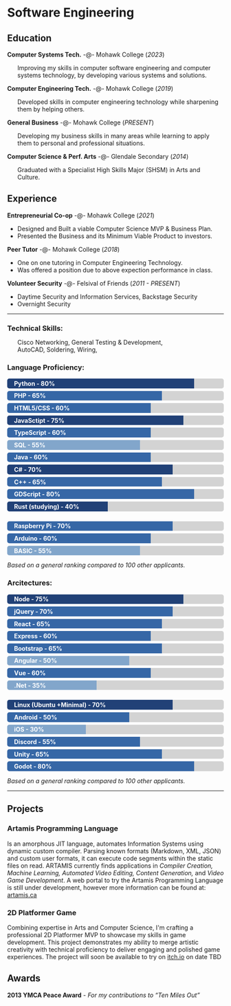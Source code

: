 <style>
  header { text-wrap: nowrap }
  
  .bar { text-wrap: nowrap; margin-bottom: 6px; background-color: lightgray; border-radius: 5px }
  .bar div { padding: 0.2em 16px; background-color: #3667A6; color: white; font-weight: bold; border-radius: 5px 0px 0px 5px }
  .bar .highlight { background-color: #214177 }
  .bar .lowlight { background-color: #82A6CB }
  
  li:only-child { list-style: none }
  *:has(+ul) { margin-bottom: 0px }
</style>

# Software Engineering

## Education
**Computer Systems Tech.** -@- Mohawk College (_2023_)
- Improving my skills in computer software engineering and computer systems technology, by developing various systems and solutions.

**Computer Engineering Tech.** -@- Mohawk College (_2019_)
- Developed skills in computer engineering technology while sharpening them by helping others.

**General Business** -@- Mohawk College (_PRESENT_)
- Developing my business skills in many areas while learning to apply them to personal and professional situations.

**Computer Science & Perf. Arts** -@- Glendale Secondary (_2014_)
- Graduated with a Specialist High Skills Major (SHSM) in Arts and Culture.

## Experience
**Entrepreneurial Co-op** -@- Mohawk College (_2021_)
- Designed and Built a viable Computer Science MVP & Business Plan.
- Presented the Business and its Minimum Viable Product to investors.

**Peer Tutor** -@- Mohawk College (_2018_)
- One on one tutoring in Computer Engineering Technology.
- Was offered a position due to above expection performance in class.

**Volunteer Security** -@- Felsival of Friends (_2011 - PRESENT_)
- Daytime Security and Information Services, Backstage Security
- Overnight Security

<hr>

### Technical Skills:
- Cisco Networking, General Testing & Development, <br>AutoCAD, Soldering, Wiring, 

### Language Proficiency:
<div class="bar"><div class="highlight" style="width:80%">Python - 80%</div></div>
<div class="bar"><div class="" style="width:65%">PHP - 65%</div></div>
<div class="bar"><div class="" style="width:60%">HTML5/CSS - 60%</div></div>
<div class="bar"><div class="highlight" style="width:75%">JavaSctipt - 75%</div></div>
<div class="bar"><div class="" style="width:60%">TypeScript - 60%</div></div>
<div class="bar"><div class="lowlight" style="width:55%">SQL - 55%</div></div>
<div class="bar"><div class="" style="width:60%">Java - 60%</div></div>
<div class="bar"><div class="highlight" style="width:70%">C# - 70%</div></div>
<div class="bar"><div class="" style="width:65%">C++ - 65%</div></div>
<div class="bar"><div class="" style="width:80%">GDScript - 80%</div></div>
<div class="bar"><div class="highlight" style="width:40%">Rust (studying) - 40%</div></div>
<br>
<div class="bar"><div class="" style="width:70%">Raspberry Pi - 70%</div></div>
<div class="bar"><div class="" style="width:60%">Arduino - 60%</div></div>
<div class="bar"><div class="lowlight" style="width:55%">BASIC - 55%</div></div>

_Based on a general ranking compared to 100 other applicants._
<br>

### Arcitectures:
<div class="bar"><div class="highlight" style="width:75%">Node - 75%</div></div>
<div class="bar"><div class="" style="width:70%">jQuery - 70%</div></div>
<div class="bar"><div class="" style="width:65%">React - 65%</div></div>
<div class="bar"><div class="" style="width:60%">Express - 60%</div></div>
<div class="bar"><div class="" style="width:65%">Bootstrap - 65%</div></div>
<div class="bar"><div class="lowlight" style="width:50%">Angular - 50%</div></div>
<div class="bar"><div class="" style="width:60%">Vue - 60%</div></div>
<div class="bar"><div class="lowlight" style="width:35%">.Net - 35%</div></div>
<br/>
<div class="bar"><div class="highlight" style="width:70%">Linux (Ubuntu +Minimal) - 70%</div></div>
<div class="bar"><div class="" style="width:50%">Android - 50%</div></div>
<div class="bar"><div class="lowlight" style="width:30%">iOS - 30%</div></div>
<div class="bar"><div class="" style="width:55%">Discord - 55%</div></div>
<div class="bar"><div class="" style="width:65%">Unity - 65%</div></div>
<div class="bar"><div class="" style="width:80%">Godot - 80%</div></div>

_Based on a general ranking compared to 100 other applicants._
<hr>

## Projects
### Artamis Programming Language
Is an amorphous JIT language, automates Information Systems using dynamic custom compiler. Parsing known formats (Markdown, XML, JSON) and custom user formats, it can execute code segments within the static files on read. ARTAMIS currently finds applications in _Compiler Creation, Machine Learning, Automated Video Editing, Content Generation,_ and _Video Game Development_.
A web portal to try the Artamis Programming Language is still under development, however more information can be found at: [artamis.ca](https://artamis.ca/about/artamis)

### 2D Platformer Game
Combining expertise in Arts and Computer Science, I'm crafting a professional 2D Platformer MVP to showcase my skills in game development. This project demonstrates my ability to merge artistic creativity with technical proficiency to deliver engaging and polished game experiences. The project will soon be available to try on [itch.io](https://itch.io) on date TBD

## Awards
**2013 YMCA Peace Award** - _For my contributions to “Ten Miles Out”_

